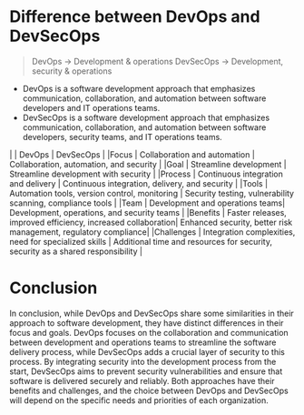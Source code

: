 # Difference between DevOps and DevSecOps
> DevOps -> Development & operations 
> DevSecOps -> Development, security & operations

- DevOps is a software development approach that emphasizes communication, collaboration, and automation between software developers and IT operations teams.
- DevSecOps is a software development approach that emphasizes communication, collaboration, and automation between software developers, security teams, and IT operations teams.

|	        |           DevOps                  |	        DevSecOps          |
|Focus	    |   Collaboration and automation    |	Collaboration, automation, and security |
|Goal	    |   Streamline development          |	Streamline development with security |
|Process    |	Continuous integration and delivery |	Continuous integration, delivery, and security |
|Tools	    |   Automation tools, version control, monitoring |	Security testing, vulnerability scanning, compliance tools |
|Team	    |   Development and operations teams|	Development, operations, and security teams |
|Benefits   |	Faster releases, improved efficiency, increased collaboration|	Enhanced security, better risk management, regulatory compliance|
|Challenges |	Integration complexities, need for specialized skills |	Additional time and resources for security, security as a shared responsibility |

# Conclusion
In conclusion, while DevOps and DevSecOps share some similarities in their approach to software development, they have distinct differences in their focus and goals. DevOps focuses on the collaboration and communication between development and operations teams to streamline the software delivery process, while DevSecOps adds a crucial layer of security to this process. By integrating security into the development process from the start, DevSecOps aims to prevent security vulnerabilities and ensure that software is delivered securely and reliably. Both approaches have their benefits and challenges, and the choice between DevOps and DevSecOps will depend on the specific needs and priorities of each organization.